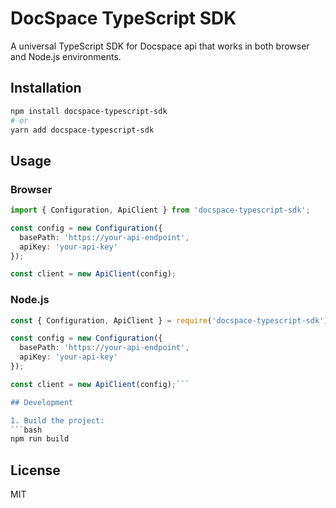 # DocSpace TypeScript SDK

A universal TypeScript SDK for Docspace api that works in both browser and Node.js environments.

## Installation

```bash
npm install docspace-typescript-sdk
# or
yarn add docspace-typescript-sdk
```

## Usage

### Browser

```typescript
import { Configuration, ApiClient } from 'docspace-typescript-sdk';

const config = new Configuration({
  basePath: 'https://your-api-endpoint',
  apiKey: 'your-api-key'
});

const client = new ApiClient(config);
```

### Node.js

```typescript
const { Configuration, ApiClient } = require('docspace-typescript-sdk');

const config = new Configuration({
  basePath: 'https://your-api-endpoint',
  apiKey: 'your-api-key'
});

const client = new ApiClient(config);```

## Development

1. Build the project:
```bash
npm run build
```

## License

MIT
